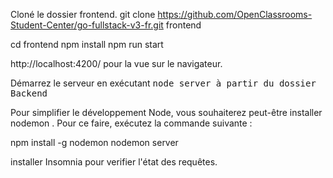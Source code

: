 Cloné le dossier frontend.
git clone https://github.com/OpenClassrooms-Student-Center/go-fullstack-v3-fr.git frontend

cd frontend
npm install
npm run start


http://localhost:4200/ pour la vue sur le navigateur.

Démarrez le serveur en exécutant <samp>node server<samp> à partir du dossier Backend

Pour simplifier le développement Node, vous souhaiterez peut-être installer nodemon . Pour ce faire, exécutez la commande suivante :

npm install -g nodemon
nodemon server

installer Insomnia pour verifier l'état des requêtes.
